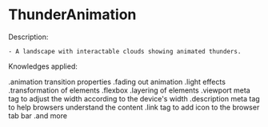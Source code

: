 # ThunderAnimation
    

Description:

    - A landscape with interactable clouds showing animated thunders.


Knowledges applied:

   .animation transition properties
   .fading out animation
   .light effects
   .transformation of elements
   .flexbox 
   .layering of elements
   .viewport meta tag to adjust the width according to the device's width
   .description meta tag to help browsers understand the content
   .link tag to add icon to the browser tab bar
   .and more    
